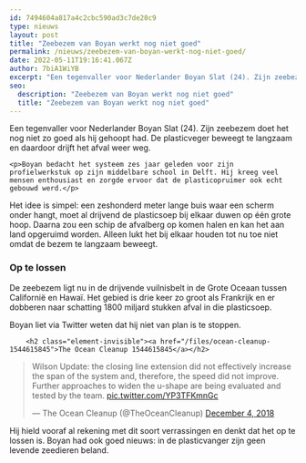 ```yaml
---
id: 7494604a817a4c2cbc590ad3c7de20c9
type: nieuws
layout: post
title: "Zeebezem van Boyan werkt nog niet goed"
permalink: /nieuws/zeebezem-van-boyan-werkt-nog-niet-goed/
date: 2022-05-11T19:16:41.067Z
author: 7biA1WiYB
excerpt: "Een tegenvaller voor Nederlander Boyan Slat (24). Zijn zeebezem doet het nog niet zo goed als hij gehoopt had. De plasticveger beweegt te langzaam en daardoor drijft het afval weer weg.  "
seo:
  description: "Zeebezem van Boyan werkt nog niet goed"
  title: "Zeebezem van Boyan werkt nog niet goed"
---
```

Een tegenvaller voor Nederlander Boyan Slat (24). Zijn zeebezem doet het nog niet zo goed als hij gehoopt had. De plasticveger beweegt te langzaam en daardoor drijft het afval weer weg.  

    <p>Boyan bedacht het systeem zes jaar geleden voor zijn profielwerkstuk op zijn middelbare school in Delft. Hij kreeg veel mensen enthousiast en zorgde ervoor dat de plasticopruimer ook echt gebouwd werd.</p>
<p>Het idee is simpel: een zeshonderd meter lange buis waar een scherm onder hangt, moet al drijvend de plasticsoep bij elkaar duwen op één grote hoop. Daarna zou een schip de afvalberg op komen halen en kan het aan land opgeruimd worden. Alleen lukt het bij elkaar houden tot nu toe niet omdat de bezem te langzaam beweegt.</p>
<h3>Op te lossen</h3>
<p>De zeebezem ligt nu in de drijvende vuilnisbelt in de Grote Oceaan tussen Californië en Hawaï. Het gebied is drie keer zo groot als Frankrijk en er dobberen naar schatting 1800 miljard stukken afval in die plasticsoep.</p>
<p>Boyan liet via Twitter weten dat hij niet van plan is te stoppen.</p>
<p><div class="media media-element-container media-default"><div id="file-535595" class="file file-document file-text-oembed">

        <h2 class="element-invisible"><a href="/files/ocean-cleanup-1544615845">The Ocean Cleanup 1544615845</a></h2>
    
  
  <div class="content">
    
<blockquote class="twitter-tweet" data-width="550"><p lang="en" dir="ltr">Wilson Update: the closing line extension did not effectively increase the span of the system and, therefore, the speed did not improve. Further approaches to widen the u-shape are being evaluated and tested by the team. <a href="https://t.co/YP3TFKmnGc">pic.twitter.com/YP3TFKmnGc</a></p>&mdash; The Ocean Cleanup (@TheOceanCleanup) <a href="https://twitter.com/TheOceanCleanup/status/1070004654275264512?ref_src=twsrc%5Etfw">December 4, 2018</a></blockquote>
<script async="" src="https://platform.twitter.com/widgets.js" charset="utf-8"></script>
  </div>

  
</div>
</div>
<p>Hij hield vooraf al rekening met dit soort verrassingen en denkt dat het op te lossen is. Boyan had ook goed nieuws: in de plasticvanger zijn geen levende zeedieren beland.<em> </em></p>  
